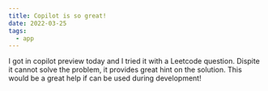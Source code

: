 ```yaml
---
title: Copilot is so great!
date: 2022-03-25
tags:
  - app
---
```


I got in copilot preview today and I tried it with a Leetcode question. Dispite it cannot solve the problem,
it provides great hint on the solution. This would be a great help if can be used during development!
